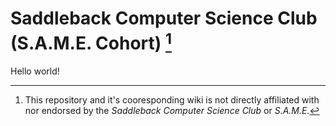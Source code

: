 # Saddleback Computer Science Club (S.A.M.E. Cohort) [^1]
Hello world!

[^1]: This repository and it's cooresponding wiki is not directly affiliated with nor endorsed by the *Saddleback Computer Science Club* or *S.A.M.E.*
